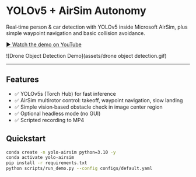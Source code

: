 # YOLOv5 + AirSim Autonomy

Real‑time person & car detection with YOLOv5 inside Microsoft AirSim, plus simple waypoint navigation and basic collision avoidance.

[▶️ Watch the demo on YouTube](https://youtu.be/SuTeEVTpxuw?si=joeSaWKcEFA3DiKz)

![Drone Object Detection Demo](assets/drone object detection.gif)

---

## Features
- ✅ YOLOv5s (Torch Hub) for fast inference
- ✅ AirSim multirotor control: takeoff, waypoint navigation, slow landing
- ✅ Simple vision‑based obstacle check in image center region
- ✅ Optional headless mode (no GUI)
- ✅ Scripted recording to MP4

## Quickstart
```bash
conda create -n yolo-airsim python=3.10 -y
conda activate yolo-airsim
pip install -r requirements.txt
python scripts/run_demo.py --config configs/default.yaml
